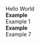 Hello World<br/><b class="example">Example</b><br/>Example 1<br/><b class="example">Example</b><br/>Example 7